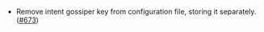 - Remove intent gossiper key from configuration file, storing it separately.
  ([#673](https://github.com/anoma/anoma/pull/673))